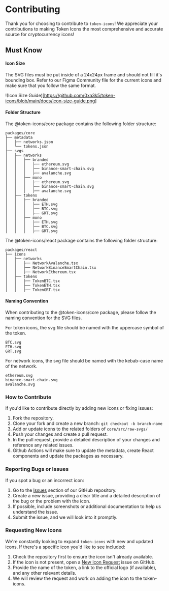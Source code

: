 # Contributing

Thank you for choosing to contribute to `token-icons`! We appreciate your contributions to making Token Icons the most comprehensive and accurate source for cryptocurrency icons!

## Must Know

#### Icon Size
The SVG files must be put inside of a 24x24px frame and should not fill it's bounding box. Refer to our Figma Community file for the current icons and make sure that you follow the same format.

!(Icon Size Guide)[https://github.com/0xa3k5/token-icons/blob/main/docs/icon-size-guide.png]

#### Folder Structure

The @token-icons/core package contains the following folder structure:

```
packages/core
├── metadata
│   ├── networks.json
│   └── tokens.json
├── svgs
│   ├── networks
│   │   ├── branded
│   │   │   ├── ethereum.svg
│   │   │   ├── binance-smart-chain.svg
│   │   │   ├── avalanche.svg
│   │   ├── mono
│   │   │   ├── ethereum.svg
│   │   │   ├── binance-smart-chain.svg
│   │   │   ├── avalanche.svg
│   ├── tokens
│   │   ├── branded
│   │   │   ├── ETH.svg
│   │   │   ├── BTC.svg
│   │   │   ├── GRT.svg
│   │   ├── mono
│   │   │   ├── ETH.svg
│   │   │   ├── BTC.svg
│   │   │   ├── GRT.svg
```

The @token-icons/react package contains the following folder structure:

```
packages/react
├── icons
│   ├── networks
│   │   ├── NetworkAvalanche.tsx
│   │   ├── NetworkBinanceSmartChain.tsx
│   │   ├── NetworkEthereum.tsx
│   ├── tokens
│   │   ├── TokenBTC.tsx
│   │   ├── TokenETH.tsx
│   │   ├── TokenGRT.tsx
```

#### Naming Convention

When contributing to the @token-icons/core package, please follow the naming convention for the SVG files.

For token icons, the svg file should be named with the uppercase symbol of the token. 
```
BTC.svg
ETH.svg
GRT.svg
```

For network icons, the svg file should be named with the kebab-case name of the network.

```
ethereum.svg
binance-smart-chain.svg
avalanche.svg
```

### How to Contribute

If you'd like to contribute directly by adding new icons or fixing issues:

1. Fork the repository.
2. Clone your fork and create a new branch: `git checkout -b branch-name`
3. Add or update icons to the related folders of `core/src/raw-svgs/`
4. Push your changes and create a pull request.
5. In the pull request, provide a detailed description of your changes and reference any related issues.
6. Github Actions will make sure to update the metadata, create React components and update the packages as necessary.

### Reporting Bugs or Issues

If you spot a bug or an incorrect icon:

1. Go to the [Issues](https://github.com/0xa3k5/token-icons/issues) section of our GitHub repository.
2. Create a new issue, providing a clear title and a detailed description of the bug or the problem with the icon.
3. If possible, include screenshots or additional documentation to help us understand the issue.
4. Submit the issue, and we will look into it promptly.

### Requesting New Icons

We're constantly looking to expand `token-icons` with new and updated icons. If there's a specific icon you'd like to see included:

1. Check the repository first to ensure the icon isn't already available.
2. If the icon is not present, open a [New Icon Request](https://github.com/0xa3k5/token-icons/issues/new?assignees=&labels=icon-request&template=icon-request.md&title=%5BICON+REQUEST%5D) issue on GitHub.
3. Provide the name of the token, a link to the official logo (if available), and any other relevant details.
4. We will review the request and work on adding the icon to the token-icons.
